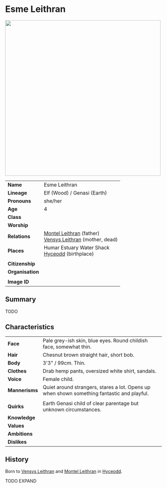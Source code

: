 # Esme Leithran

<img src="https://raw.githubusercontent.com/jesskelsall/astarus-images/main/characters/portraits/imageid.png" height="500" />

|||
| --- | --- |
| **Name** | Esme Leithran | character.3
| **Lineage** | Elf (Wood) / Genasi (Earth) |
| **Pronouns** | she/her |
| **Age** | 4 |
| **Class** | |
| **Worship** | |
| **Relations** | [Montel Leithran](montel-leithran.md) (father)<br>[Vensys Leithran](vensys-leithran.md) (mother, dead) |
| **Places** | Humar Estuary Water Shack<br>[Hyceodd](../places/settlements/towns/hyceodd.md) (birthplace) |
|||
| **Citizenship** | |
| **Organisation** | |
|||
| **Image ID** | |

## Summary

TODO

## Characteristics

| | |
| --- | --- |
| **Face** | Pale grey-ish skin, blue eyes. Round childish face, somewhat thin. | characteristics.2
| **Hair** | Chesnut brown straight hair, short bob. |
| **Body** | 3'3" / 99cm. Thin. |
| **Clothes** | Drab hemp pants, oversized white shirt, sandals. |
| **Voice** | Female child. |
| **Mannerisms** | Quiet around strangers, stares a lot. Opens up when shown something fantastic and playful. |
| | |
| **Quirks** | Earth Genasi child of clear parentage but unknown circumstances. |
| **Knowledge** | |
| **Values** | |
| **Ambitions** | |
| **Dislikes** | |

## History

Born to [Vensys Leithran](vensys-leithran.md) and [Montel Leithran](montel-leithran.md) in [Hyceodd](../places/settlements/towns/hyceodd.md).

TODO EXPAND

